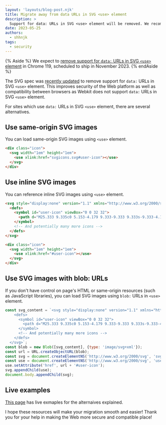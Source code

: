 ```yaml
---
layout: 'layouts/blog-post.njk'
title: Migrate away from data URLs in SVG <use> element
description: >
  Support for data: URLs in SVG <use> element will be removed. We recommended to migrate to alternatives.
date: 2023-05-25
authors:
  - shhnjk
tags:
  - security
---
```


{% Aside %}
We expect to [remove support for `data:` URLs in SVG `<use>` element](https://chromestatus.com/feature/5128825141198848)
in Chrome 119, scheduled to ship in November 2023.
{% endAside %}

The SVG spec was [recently updated](https://github.com/w3c/svgwg/pull/901) to remove support for `data:` URLs in SVG `<use>` element.
This improves security of the Web platform as well as compatibility between browsers as Webkit does not support `data:` URLs in SVG `<use>` element.

For sites which use `data:` URLs in SVG `<use>` element, there are several alternatives.

## Use same-origin SVG images

You can load same-origin SVG images using `<use>` element.

```html
<div class="icon">
  <svg width="1em" height="1em">
    <use xlink:href="svgicons.svg#user-icon"></use>
  </svg>
</div>
```

## Use inline SVG images

You can reference inline SVG images using `<use>` element.

```html
<svg style="display:none" version="1.1" xmlns="http://www.w3.org/2000/svg" xmlns:xlink="http://www.w3.org/1999/xlink">
  <defs>
    <symbol id="user-icon" viewBox="0 0 32 32">
      <path d="M25.333 9.335c0 5.153-4.179 9.333-9.333 9.333s-9.333-4.18-9.333-9.333c0-5.156 4.179-9.335 9.333-9.335s9.333 4.179 9.333 9.335zM23.203 18.908c-2.008 1.516-4.499 2.427-7.203 2.427-2.707 0-5.199-0.913-7.209-2.429-5.429 2.391-8.791 9.835-8.791 13.095h32c0-3.231-3.467-10.675-8.797-13.092z">
    </symbol>
    <!-- And potentially many more icons -->
  </defs>
</svg>

<div class="icon">
  <svg width="1em" height="1em">
    <use xlink:href="#user-icon"></use>
  </svg>
</div>
```

## Use SVG images with blob: URLs

If you don't have control on page's HTML or same-origin resources (such as JavaScript libraries), you can load SVG images using `blob:` URLs in `<use>` element.

```js
const svg_content = `<svg style="display:none" version="1.1" xmlns="http://www.w3.org/2000/svg" xmlns:xlink="http://www.w3.org/1999/xlink">
    <defs>
      <symbol id="user-icon" viewBox="0 0 32 32">
        <path d="M25.333 9.335c0 5.153-4.179 9.333-9.333 9.333s-9.333-4.18-9.333-9.333c0-5.156 4.179-9.335 9.333-9.335s9.333 4.179 9.333 9.335zM23.203 18.908c-2.008 1.516-4.499 2.427-7.203 2.427-2.707 0-5.199-0.913-7.209-2.429-5.429 2.391-8.791 9.835-8.791 13.095h32c0-3.231-3.467-10.675-8.797-13.092z">
      </symbol>
      <!-- And potentially many more icons -->
    </defs>
  </svg>`;
const blob = new Blob([svg_content], {type: 'image/svg+xml'});
const url = URL.createObjectURL(blob);
const svg = document.createElementNS('http://www.w3.org/2000/svg', 'svg');
const use = document.createElementNS('http://www.w3.org/2000/svg', 'use');
use.setAttribute('href', url + '#user-icon');
svg.appendChild(use);
document.body.appendChild(svg);
```

## Live examples

[This page](https://shhnjk.github.io/svg-use-icons/) has live exmaples for the alternaives explained.

I hope these resources will make your migration smooth and easier!
Thank you for your help in making the Web more secure and compatible place!